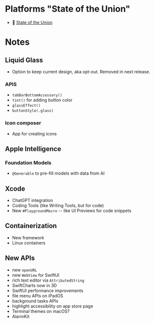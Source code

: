 # Platforms "State of the Union"

- 🎥 [State of the Union](https://developer.apple.com/videos/play/wwdc2025/102)

# Notes

## Liquid Glass

- Option to keep current design, aka opt-out. Removed in next release.

### APIS

- `tabBarBottomAccessory()`
- `tint()` for adding button color
- `glassEffect()`
- `buttonStyle(.glass)`

### Icon composer

- App for creating icons

## Apple Intelligence

### Foundation Models

- `@Generable` to pre-fill models with data from AI

## Xcode

- ChatGPT integration
- Coding Tools (like Writing Tools, but for code)
- New `#PlaygroundMacro` -- like UI Previews for code snippets

## Containerization

- New framework
- Linux containers

## New APIs

- new `openURL`
- new `WebView` for SwiftUI
- rich text editor via `AttributedString`
- SwiftCharts now in 3D
- SwiftUI performance improvements
- file menu APIs on iPadOS
- background tasks APIs
- highlight accessibility on app store page
- Terminal themes on macOS?
- AlarmKit
